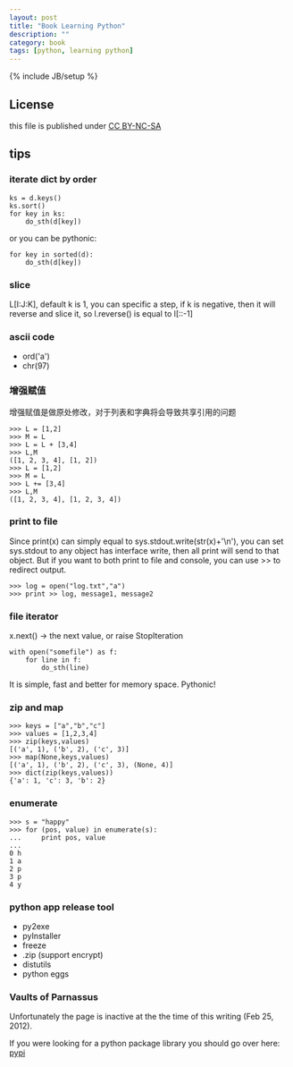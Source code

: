 ```yaml
---
layout: post
title: "Book Learning Python"
description: ""
category: book
tags: [python, learning python]
---
```

{% include JB/setup %}
## License
this file is published under [CC BY-NC-SA](http://creativecommons.org/licenses/by-nc-sa/3.0/)

## tips
### iterate dict by order

    ks = d.keys()
    ks.sort()
    for key in ks:
        do_sth(d[key])

or you can be pythonic:

    for key in sorted(d):
        do_sth(d[key])

### slice
L\[I:J:K\], default k is 1, you can specific a step, if k is negative, then it will reverse and slice it, so l.reverse() is equal to l\[::-1\]

### ascii code
* ord('a')
* chr(97)

### 增强赋值
增强赋值是做原处修改，对于列表和字典将会导致共享引用的问题

    >>> L = [1,2]
    >>> M = L
    >>> L = L + [3,4]
    >>> L,M
    ([1, 2, 3, 4], [1, 2])
    >>> L = [1,2]
    >>> M = L
    >>> L += [3,4]
    >>> L,M
    ([1, 2, 3, 4], [1, 2, 3, 4])

### print to file
Since print(x) can simply equal to sys.stdout.write(str(x)+'\n'), you can set sys.stdout to any object has interface write, then all print will send to that object. But if you want to both print to file and console, you can use >> to redirect output.

    >>> log = open("log.txt","a")
    >>> print >> log, message1, message2

### file iterator
x.next() -> the next value, or raise StopIteration

    with open("somefile") as f:
        for line in f:
            do_sth(line)

It is simple, fast and better for memory space. Pythonic!

### zip and map

    >>> keys = ["a","b","c"]
    >>> values = [1,2,3,4]
    >>> zip(keys,values)
    [('a', 1), ('b', 2), ('c', 3)]
    >>> map(None,keys,values)
    [('a', 1), ('b', 2), ('c', 3), (None, 4)]
    >>> dict(zip(keys,values))
    {'a': 1, 'c': 3, 'b': 2}

### enumerate

    >>> s = "happy"
    >>> for (pos, value) in enumerate(s):
    ...     print pos, value
    ...
    0 h
    1 a
    2 p
    3 p
    4 y

### python app release tool
* py2exe
* pyInstaller
* freeze
* .zip (support encrypt)
* distutils
* python eggs

### Vaults of Parnassus
Unfortunately the page is inactive at the the time of this writing (Feb 25, 2012).

If you were looking for a python package library you should go over here: [pypi](http://pypi.python.org/pypi)
